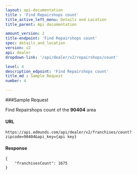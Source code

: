 ```yaml
---
layout: api-documentation
title : 'Find Repairshops count'
title_active_left_menu: Details and Location
title_parent: Api documentation

amount_version: 2
title-endpoint: 'Find Repairshops count'
spec: details_and_location
version: v2
api: dealer
dropdown-link: '/api/dealer/v2/repairshops/count'

level: 4
description_edpoint: 'Find Repairshops count'
title_md : Sample Request
number: 4

---
```


###Sample Request

Find Repairshops count of the **90404** area

#### URL

    https://api.edmunds.com/api/dealer/v2/franchises/count?zipcode=90404&api_key={api key}

#### Response

    {
        "franchisesCount": 1675
    }
    
